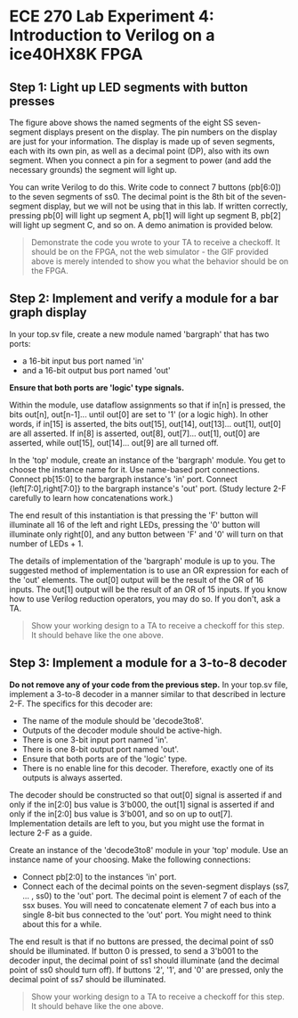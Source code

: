 # ECE 270 Lab Experiment 4: Introduction to Verilog on a ice40HX8K FPGA
## Step 1: Light up LED segments with button presses
The figure above shows the named segments of the eight SS seven-segment displays present on the display. The pin numbers on the display are just for your information. The display is made up of seven segments, each with its own pin, as well as a decimal point (DP), also with its own segment. When you connect a pin for a segment to power (and add the necessary grounds) the segment will light up.

You can write Verilog to do this. Write code to connect 7 buttons (pb[6:0]) to the seven segments of ss0. The decimal point is the 8th bit of the seven-segment display, but we will not be using that in this lab. If written correctly, pressing pb[0] will light up segment A, pb[1] will light up segment B, pb[2] will light up segment C, and so on. A demo animation is provided below. <br />

>Demonstrate the code you wrote to your TA to receive a checkoff. It should be on the FPGA, not the web simulator - the GIF provided above is merely intended to show you what the behavior should be on the FPGA.

## Step 2: Implement and verify a module for a bar graph display

In your top.sv file, create a new module named 'bargraph' that has two ports: <br />

- a 16-bit input bus port named 'in'
- and a 16-bit output bus port named 'out'

**Ensure that both ports are 'logic' type signals.**

Within the module, use dataflow assignments so that if in[n] is pressed, the bits out[n], out[n-1]... until out[0] are set to '1' (or a logic high). In other words, if in[15] is asserted, the bits out[15], out[14], out[13]... out[1], out[0] are all asserted. If in[8] is asserted, out[8], out[7]... out[1], out[0] are asserted, while out[15], out[14]... out[9] are all turned off. <br />

In the 'top' module, create an instance of the 'bargraph' module. You get to choose the instance name for it. Use name-based port connections. Connect pb[15:0] to the bargraph instance's 'in' port. Connect {left[7:0],right[7:0]} to the bargraph instance's 'out' port. (Study lecture 2-F carefully to learn how concatenations work.) <br />

The end result of this instantiation is that pressing the 'F' button will illuminate all 16 of the left and right LEDs, pressing the '0' button will illuminate only right[0], and any button between 'F' and '0' will turn on that number of LEDs + 1. <br />

The details of implementation of the 'bargraph' module is up to you. The suggested method of implementation is to use an OR expression for each of the 'out' elements. The out[0] output will be the result of the OR of 16 inputs. The out[1] output will be the result of an OR of 15 inputs. If you know how to use Verilog reduction operators, you may do so. If you don't, ask a TA. <br />


>Show your working design to a TA to receive a checkoff for this step. It should behave like the one above.

## Step 3: Implement a module for a 3-to-8 decoder

**Do not remove any of your code from the previous step.**
In your top.sv file, implement a 3-to-8 decoder in a manner similar to that described in lecture 2-F. The specifics for this decoder are:
- The name of the module should be 'decode3to8'.
- Outputs of the decoder module should be active-high.
- There is one 3-bit input port named 'in'.
- There is one 8-bit output port named 'out'.
- Ensure that both ports are of the 'logic' type.
- There is no enable line for this decoder. Therefore, exactly one of its outputs is always asserted.

The decoder should be constructed so that out[0] signal is asserted if and only if the in[2:0] bus value is 3'b000, the out[1] signal is asserted if and only if the in[2:0] bus value is 3'b001, and so on up to out[7]. Implementation details are left to you, but you might use the format in lecture 2-F as a guide. <br />

Create an instance of the 'decode3to8' module in your 'top' module. Use an instance name of your choosing. Make the following connections: <br />
- Connect pb[2:0] to the instances 'in' port.
- Connect each of the decimal points on the seven-segment displays (ss7, ... , ss0) to the 'out' port. The decimal point is element 7 of each of the ssx buses. You will need to concatenate element 7 of each bus into a single 8-bit bus connected to the 'out' port. You might need to think about this for a while.

The end result is that if no buttons are pressed, the decimal point of ss0 should be illuminated. If button 0 is pressed, to send a 3'b001 to the decoder input, the decimal point of ss1 should illuminate (and the decimal point of ss0 should turn off). If buttons '2', '1', and '0' are pressed, only the decimal point of ss7 should be illuminated.


>Show your working design to a TA to receive a checkoff for this step. It should behave like the one above.
